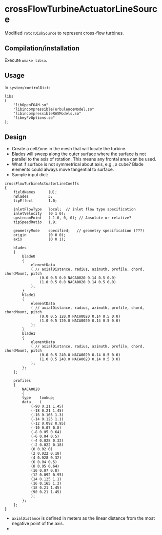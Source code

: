 crossFlowTurbineActuatorLineSource
==================================

Modified `rotorDiskSource` to represent cross-flow turbines. 

Compilation/installation
------------------------
Execute `wmake libso`.

Usage
-----

In `system/controlDict`:

```
libs
(
    "libOpenFOAM.so"
    "libincompressibleTurbulenceModel.so"
    "libincompressibleRASModels.so"
    "libmyFvOptions.so"
);
```

Design
------
* Create a cellZone in the mesh that will locate the turbine.
* Blades will sweep along the outer surface where the surface is not parallel
  to the axis of rotation. This means any frontal area can be used. 
* What if surface is not symmetrical about axis, e.g., a cube? Blade elements
  could always move tangential to surface.
* Sample input dict:

```
crossFlowTurbineActuatorLineCoeffs
{
    fieldNames	    (U);
    nBlades	        3;
    tipEffect	    1.0; 

    inletFlowType   local;  // inlet flow type specification
    inletVelocity   (0 1 0);
    upstreamPoint   (-1.0, 0, 0); // Absolute or relative?
    tipSpeedRatio   1.9;

    geometryMode    specified;   // geometry specification (???)
    origin          (0 0 0);
    axis            (0 0 1);

    blades
    {
        blade0
        {
            elementData
            ( // axialDistance, radius, azimuth, profile, chord, chordMount, pitch
                (0.0 0.5 0.0 NACA0020 0.14 0.5 0.0)
                (1.0 0.5 0.0 NACA0020 0.14 0.5 0.0)
            );
        }
        blade1
        {
            elementData
            ( // axialDistance, radius, azimuth, profile, chord, chordMount, pitch
                (0.0 0.5 120.0 NACA0020 0.14 0.5 0.0)
                (1.0 0.5 120.0 NACA0020 0.14 0.5 0.0)
            );
        }
        blade1
        {
            elementData
            ( // axialDistance, radius, azimuth, profile, chord, chordMount, pitch
                (0.0 0.5 240.0 NACA0020 0.14 0.5 0.0)
                (1.0 0.5 240.0 NACA0020 0.14 0.5 0.0)
            );
        };
    };
    
    profiles
    {
        NACA0020
        {
	    type 	lookup;
	    data 	(
			(-90 0.21 1.45)
			(-18 0.21 1.45)
			(-16 0.165 1.3)
			(-14 0.125 1.1)
			(-12 0.092 0.95)
			(-10 0.07 0.8)
			(-8 0.05 0.64)
			(-6 0.04 0.5)
			(-4 0.028 0.32)
			(-2 0.022 0.18)
			(0 0.02 0)
			(2 0.022 0.18)
			(4 0.028 0.32)
			(6 0.04 0.5)
			(8 0.05 0.64)
			(10 0.07 0.8)
			(12 0.092 0.95)
			(14 0.125 1.1)
			(16 0.165 1.3)
			(18 0.21 1.45)
			(90 0.21 1.45)
			);
        };
    };
}
```

  * `axialDistance` is defined in meters as the linear distance from the
    most negative point of the axis.
  * 
